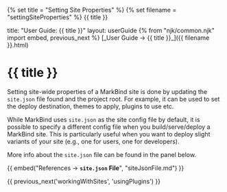 {% set title = "Setting Site Properties" %}
{% set filename = "settingSiteProperties" %}
<span id="title" class="d-none">{{ title }}</span>

<frontmatter>
  title: "User Guide: {{ title }}"
  layout: userGuide
</frontmatter>
{% from "njk/common.njk" import embed, previous_next %}

<span id="link" class="d-none">
<md>[_User Guide → {{ title }}_]({{ filename }}.html)</md>
</span>

# {{ title }}

<div class="lead" id="overview">

Setting site-wide properties of a MarkBind site is done by updating the `site.json` file found and the project root. For example, it can be used to set the deploy destination, themes to apply, plugins to use etc.
</div>

<box type="tip">

While MarkBind uses `site.json` as the site config file by default, it is possible to specify a different config file when you build/serve/deploy a MarkBind site. This is particularly useful when you want to deploy slight variants of your site (e.g., one for users, one for developers).
</box>

More info about the `site.json` file can be found in the panel below.

{{ embed("References → **`site.json` File**", "siteJsonFile.md") }}

{{ previous_next('workingWithSites', 'usingPlugins') }}
